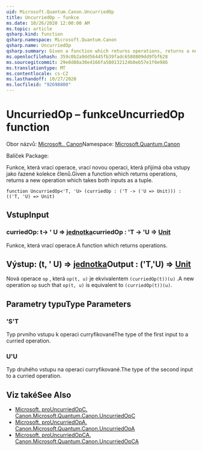 ```yaml
---
uid: Microsoft.Quantum.Canon.UncurriedOp
title: UncurriedOp – funkce
ms.date: 10/26/2020 12:00:00 AM
ms.topic: article
qsharp.kind: function
qsharp.namespace: Microsoft.Quantum.Canon
qsharp.name: UncurriedOp
qsharp.summary: Given a function which returns operations, returns a new operation which takes both inputs as a tuple.
ms.openlocfilehash: 359c0b2a9dd56445fb39fadc6580809dd9fbf628
ms.sourcegitcommit: 29e0d88a30e4166fa580132124b0eb57e1f0e986
ms.translationtype: MT
ms.contentlocale: cs-CZ
ms.lasthandoff: 10/27/2020
ms.locfileid: "92698800"
---
```

# <a name="uncurriedop-function"></a><span data-ttu-id="14aa9-102">UncurriedOp – funkce</span><span class="sxs-lookup"><span data-stu-id="14aa9-102">UncurriedOp function</span></span>

<span data-ttu-id="14aa9-103">Obor názvů: [Microsoft.. Canon](xref:Microsoft.Quantum.Canon)</span><span class="sxs-lookup"><span data-stu-id="14aa9-103">Namespace: [Microsoft.Quantum.Canon](xref:Microsoft.Quantum.Canon)</span></span>

<span data-ttu-id="14aa9-104">Balíček [](https://nuget.org/packages/)</span><span class="sxs-lookup"><span data-stu-id="14aa9-104">Package: [](https://nuget.org/packages/)</span></span>


<span data-ttu-id="14aa9-105">Funkce, která vrací operace, vrací novou operaci, která přijímá oba vstupy jako řazené kolekce členů.</span><span class="sxs-lookup"><span data-stu-id="14aa9-105">Given a function which returns operations, returns a new operation which takes both inputs as a tuple.</span></span>

```qsharp
function UncurriedOp<'T, 'U> (curriedOp : ('T -> ('U => Unit))) : (('T, 'U) => Unit)
```


## <a name="input"></a><span data-ttu-id="14aa9-106">Vstup</span><span class="sxs-lookup"><span data-stu-id="14aa9-106">Input</span></span>

### <a name="curriedop--t---u--unit"></a><span data-ttu-id="14aa9-107">curriedOp: t-> ' U => [jednotka](xref:microsoft.quantum.lang-ref.unit)</span><span class="sxs-lookup"><span data-stu-id="14aa9-107">curriedOp : 'T -> 'U => [Unit](xref:microsoft.quantum.lang-ref.unit)</span></span> 

<span data-ttu-id="14aa9-108">Funkce, která vrací operace.</span><span class="sxs-lookup"><span data-stu-id="14aa9-108">A function which returns operations.</span></span>



## <a name="output--tu--unit"></a><span data-ttu-id="14aa9-109">Výstup: (t, ' U) => [jednotka](xref:microsoft.quantum.lang-ref.unit)</span><span class="sxs-lookup"><span data-stu-id="14aa9-109">Output : ('T,'U) => [Unit](xref:microsoft.quantum.lang-ref.unit)</span></span> 

<span data-ttu-id="14aa9-110">Nová operace `op` , která `op(t, u)` je ekvivalentem `(curriedOp(t))(u)` .</span><span class="sxs-lookup"><span data-stu-id="14aa9-110">A new operation `op` such that `op(t, u)` is equivalent to `(curriedOp(t))(u)`.</span></span>

## <a name="type-parameters"></a><span data-ttu-id="14aa9-111">Parametry typu</span><span class="sxs-lookup"><span data-stu-id="14aa9-111">Type Parameters</span></span>

### <a name="t"></a><span data-ttu-id="14aa9-112">'S</span><span class="sxs-lookup"><span data-stu-id="14aa9-112">'T</span></span>

<span data-ttu-id="14aa9-113">Typ prvního vstupu k operaci curryfikované</span><span class="sxs-lookup"><span data-stu-id="14aa9-113">The type of the first input to a curried operation.</span></span>
### <a name="u"></a><span data-ttu-id="14aa9-114">U</span><span class="sxs-lookup"><span data-stu-id="14aa9-114">'U</span></span>

<span data-ttu-id="14aa9-115">Typ druhého vstupu na operaci curryfikované.</span><span class="sxs-lookup"><span data-stu-id="14aa9-115">The type of the second input to a curried operation.</span></span>

## <a name="see-also"></a><span data-ttu-id="14aa9-116">Viz také</span><span class="sxs-lookup"><span data-stu-id="14aa9-116">See Also</span></span>

- [<span data-ttu-id="14aa9-117">Microsoft. proUncurriedOpC. Canon.</span><span class="sxs-lookup"><span data-stu-id="14aa9-117">Microsoft.Quantum.Canon.UncurriedOpC</span></span>](xref:Microsoft.Quantum.Canon.UncurriedOpC)
- [<span data-ttu-id="14aa9-118">Microsoft. proUncurriedOpA. Canon.</span><span class="sxs-lookup"><span data-stu-id="14aa9-118">Microsoft.Quantum.Canon.UncurriedOpA</span></span>](xref:Microsoft.Quantum.Canon.UncurriedOpA)
- [<span data-ttu-id="14aa9-119">Microsoft. proUncurriedOpCA. Canon.</span><span class="sxs-lookup"><span data-stu-id="14aa9-119">Microsoft.Quantum.Canon.UncurriedOpCA</span></span>](xref:Microsoft.Quantum.Canon.UncurriedOpCA)
